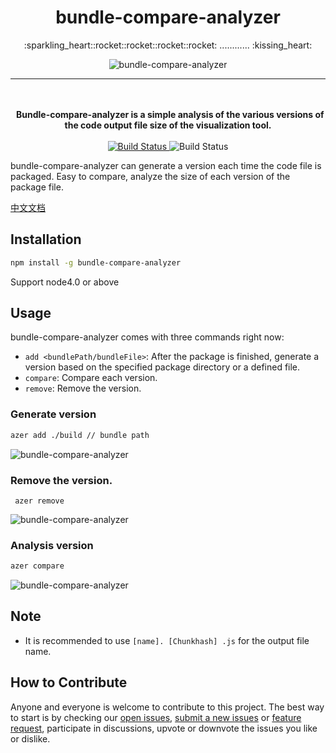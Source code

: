<h1 align="center">bundle-compare-analyzer</h1>

<p align="center">
  :sparkling_heart::rocket::rocket::rocket::rocket: ............ :kissing_heart:
</p>

<p align="center">
  <img alt="bundle-compare-analyzer" src="https://raw.githubusercontent.com/lanjingling0510/bundle-compare-analyzer/master/.github/screenshot_1.png">
</p>

---



<p align="center">
  <br><br>
  <b>
    Bundle-compare-analyzer is a simple analysis of the various versions of the code output file size of the visualization tool.
  </b>
  <br><br>
  <a href="https://www.npmjs.com/package/bundle-compare-analyzer">
    <img alt="Build Status" src="https://img.shields.io/npm/v/bundle-compare-analyzer.svg?style=flat-square">
  </a>

  <a>
    <img alt="Build Status"  src="https://img.shields.io/travis/lanjingling0510/react-mobile-datepicker/master.svg?style=flat-square">
  </a>

</p>


bundle-compare-analyzer can generate a version each time the code file is packaged. Easy to compare, analyze the size of each version of the package file.

<a href="./README_EN.md">中文文档</a>

## Installation

```sh
npm install -g bundle-compare-analyzer
```

Support node4.0 or above

## Usage

bundle-compare-analyzer comes with three commands right now:
 - `add <bundlePath/bundleFile>`: After the package is finished, generate a version based on the specified package directory or a defined file.
 - `compare`: Compare each version.
 - `remove`: Remove the version.




 ### Generate version

 ```sh
 azer add ./build // bundle path

 ```

   <img alt="bundle-compare-analyzer" src="https://raw.githubusercontent.com/lanjingling0510/bundle-compare-analyzer/master/.github/screenshot_2.png">


 ### Remove the version.

 ```
  azer remove
```

<img alt="bundle-compare-analyzer" src="https://raw.githubusercontent.com/lanjingling0510/bundle-compare-analyzer/master/.github/screenshot_3.png">


 ### Analysis version

 ```sh
 azer compare
 ```
 <img alt="bundle-compare-analyzer" src="https://raw.githubusercontent.com/lanjingling0510/bundle-compare-analyzer/master/.github/screenshot_4.png">


 ## Note

 - It is recommended to use `[name]. [Chunkhash] .js` for the output file name.


 ## How to Contribute

Anyone and everyone is welcome to contribute to this project. The best way to
start is by checking our [open issues](https://github.com/lanjingling0510/bundle-compare-analyzer/issues),
[submit a new issues](https://github.com/lanjingling0510/bundle-compare-analyzer/issues/new?labels=bug) or
[feature request](https://github.com/lanjingling0510/bundle-compare-analyzer/issues/new?labels=enhancement),
participate in discussions, upvote or downvote the issues you like or dislike.
